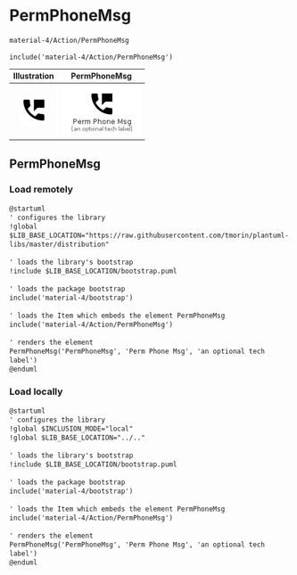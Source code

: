 # PermPhoneMsg


```text
material-4/Action/PermPhoneMsg
```

```text
include('material-4/Action/PermPhoneMsg')
```



| Illustration | PermPhoneMsg |
| :---: | :---: |
| ![illustration for Illustration](../../material-4/Action/PermPhoneMsg.png) | ![illustration for PermPhoneMsg](../../material-4/Action/PermPhoneMsg.Local.png) |




## PermPhoneMsg

### Load remotely
```plantuml
@startuml
' configures the library
!global $LIB_BASE_LOCATION="https://raw.githubusercontent.com/tmorin/plantuml-libs/master/distribution"

' loads the library's bootstrap
!include $LIB_BASE_LOCATION/bootstrap.puml

' loads the package bootstrap
include('material-4/bootstrap')

' loads the Item which embeds the element PermPhoneMsg
include('material-4/Action/PermPhoneMsg')

' renders the element
PermPhoneMsg('PermPhoneMsg', 'Perm Phone Msg', 'an optional tech label')
@enduml
```

### Load locally
```plantuml
@startuml
' configures the library
!global $INCLUSION_MODE="local"
!global $LIB_BASE_LOCATION="../.."

' loads the library's bootstrap
!include $LIB_BASE_LOCATION/bootstrap.puml

' loads the package bootstrap
include('material-4/bootstrap')

' loads the Item which embeds the element PermPhoneMsg
include('material-4/Action/PermPhoneMsg')

' renders the element
PermPhoneMsg('PermPhoneMsg', 'Perm Phone Msg', 'an optional tech label')
@enduml
```

